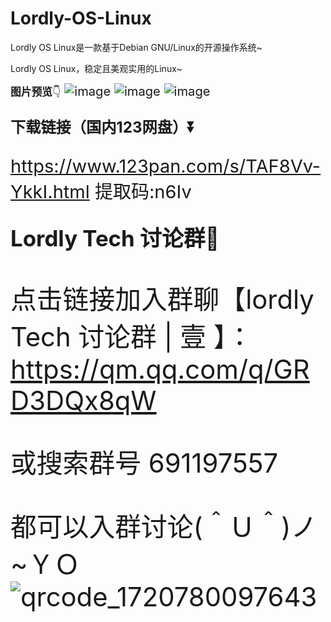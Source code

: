 # Lordly-OS-Linux
Lordly OS Linux是一款基于Debian GNU/Linux的开源操作系统~

Lordly OS Linux，稳定且美观实用的Linux~

<big>**图片预览**👇<big>
![image](https://github.com/user-attachments/assets/26431295-84ed-4737-bd0a-857e0ed90f93)
![image](https://github.com/user-attachments/assets/d8254135-4791-4f9d-a9d3-77b76f9c395b)
![image](https://github.com/user-attachments/assets/18996c5e-d6c5-46c6-a334-bb8b4cfc1af4)


<big>**下载链接（国内123网盘）⏬**<big>

https://www.123pan.com/s/TAF8Vv-YkkI.html 
提取码:n6Iv


<big>**Lordly Tech 讨论群🍵**<big>

点击链接加入群聊【lordly Tech 讨论群 | 壹 】：https://qm.qq.com/q/GRD3DQx8qW

或搜索群号 691197557

都可以入群讨论(＾Ｕ＾)ノ~ＹＯ![qrcode_1720780097643](https://github.com/user-attachments/assets/ce4ac9b2-9fa8-4545-b0b9-7b748ca0e71b)

